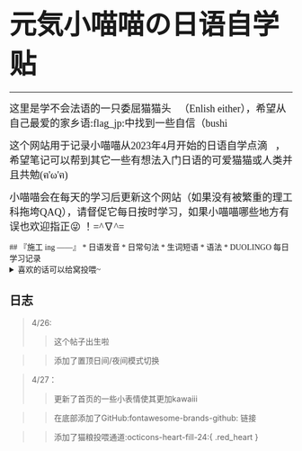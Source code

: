 # <font face="华文细黑"><font size=7>元気小喵喵の日语自学贴</font>
***
<font face="华文细黑"><font size=4>这里是学不会法语的一只委屈猫猫头:pleading_face:（Enlish either），希望从自己最爱的家乡语:flag_jp:中找到一些自信（bushi</font></font>

<font face="华文细黑"><font size=4>这个网站用于记录小喵喵从2023年4月开始的日语自学点滴:pencil:，希望笔记可以帮到其它一些有想法入门日语的可爱猫猫或人类并且共勉(ฅ'ω'ฅ)</font></font>

<font face="华文细黑"><font size=4>小喵喵会在每天的学习后更新这个网站（如果没有被繁重的理工科拖垮QAQ），请督促它每日按时学习，如果小喵喵哪些地方有误也欢迎指正:stuck_out_tongue_winking_eye: ！=^∇^=</font></font></font>


<font face="华文细黑">
## 『施工 ing ——』
* 日语发音
* 日常句法
* 生词短语
* 语法
* DUOLINGO 每日学习记录
</font>

<details>
  <summary><font face="微软雅黑">喜欢的话可以给窝投喂~</font></summary>
   <div align=center>
    <img src="https://raw.githubusercontent.com/Cattiyoo/Japanese-Learning/main/docs/img/piggy_code.jpg" width="300">&nbsp&nbsp&nbsp&nbsp&nbsp&nbsp&nbsp&nbsp
    <img src="https://raw.githubusercontent.com/Cattiyoo/Japanese-Learning/main/docs/img/reward_code.jpg" width="300">
</div>
   <div align=center><font size=4>ありがとう！</font></div>
</details>



## 日志
> 4/26: 
>> 这个帖子出生啦

>> 添加了置顶日间/夜间模式切换

> 4/27：
>> 更新了首页的一些小表情使其更加kawaiii

>> 在底部添加了GitHub:fontawesome-brands-github: 链接

>> 添加了猫粮投喂通道:octicons-heart-fill-24:{ .red_heart }

